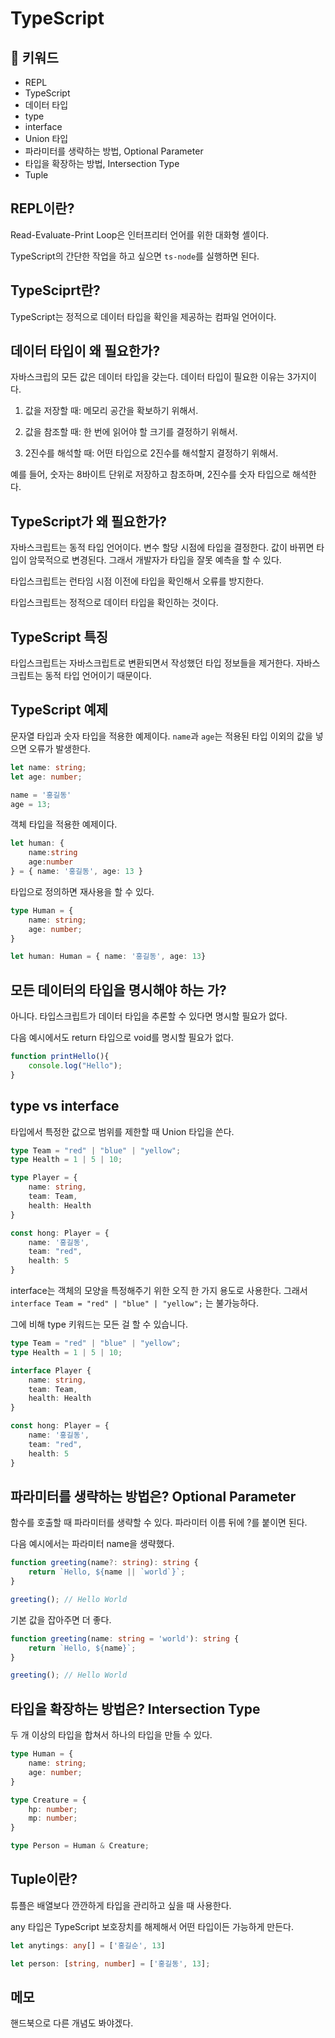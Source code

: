 # TypeScript

## :whale2: 키워드

* REPL
* TypeScript
* 데이터 타입
* type
* interface
* Union 타입
* 파라미터를 생략하는 방법, Optional Parameter
* 타입을 확장하는 방법, Intersection Type
* Tuple

## REPL이란?

Read-Evaluate-Print Loop은 인터프리터 언어를 위한 대화형 셸이다.

TypeScript의 간단한 작업을 하고 싶으면 `ts-node`를 실행하면 된다.

## TypeSciprt란?

TypeScript는 정적으로 데이터 타입을 확인을 제공하는 컴파일 언어이다.

## 데이터 타입이 왜 필요한가?

자바스크립의 모든 값은 데이터 타입을 갖는다. 데이터 타입이 필요한 이유는 3가지이다.

1. 값을 저장할 때: 메모리 공간을 확보하기 위해서.

2. 값을 참조할 때: 한 번에 읽어야 할 크기를 결정하기 위해서.

3. 2진수를 해석할 때: 어떤 타입으로 2진수를 해석할지 결정하기 위해서.

예를 들어, 숫자는 8바이트 단위로 저장하고 참조하며, 2진수를 숫자 타입으로 해석한다.

## TypeScript가 왜 필요한가?

자바스크립트는 동적 타입 언어이다. 변수 할당 시점에 타입을 결정한다. 값이 바뀌면 타입이 암묵적으로 변경된다. 그래서 개발자가 타입을 잘못 예측을 할 수 있다.

타입스크립트는 런타임 시점 이전에 타입을 확인해서 오류를 방지한다.

타입스크립트는 정적으로 데이터 타입을 확인하는 것이다.

## TypeScript 특징

타입스크립트는 자바스크립트로 변환되면서 작성했던 타입 정보들을 제거한다. 자바스크립트는 동적 타입 언어이기 때문이다.

## TypeScript 예제

문자열 타입과 숫자 타입을 적용한 예제이다. `name`과 `age`는 적용된 타입 이외의 값을 넣으면 오류가 발생한다.

```typescript
let name: string;
let age: number;

name = '홍길동'
age = 13;
```

객체 타입을 적용한 예제이다.

```typescript
let human: {
    name:string
    age:number    
} = { name: '홍길동', age: 13 }
```

타입으로 정의하면 재사용을 할 수 있다.

```typescript
type Human = {
    name: string;
    age: number;
}

let human: Human = { name: '홍길동', age: 13}
```

## 모든 데이터의 타입을 명시해야 하는 가?

아니다. 타입스크립트가 데이터 타입을 추론할 수 있다면 명시할 필요가 없다.

다음 예시에서도 return 타입으로 void를 명시할 필요가 없다.

```typescript
function printHello(){
    console.log("Hello");
}
```

## type vs interface

타입에서 특정한 값으로 범위를 제한할 때 Union 타입을 쓴다.

```typescript
type Team = "red" | "blue" | "yellow";
type Health = 1 | 5 | 10;

type Player = {
    name: string,
    team: Team,
    health: Health
}

const hong: Player = {
    name: '홍길동',
    team: "red",
    health: 5
}
```

interface는 객체의 모양을 특정해주기 위한 오직 한 가지 용도로 사용한다. 그래서 `interface Team = "red" | "blue" | "yellow";` 는 불가능하다.

그에 비해 type 키워드는 모든 걸 할 수 있습니다.

```typescript
type Team = "red" | "blue" | "yellow";
type Health = 1 | 5 | 10;

interface Player {
    name: string,
    team: Team,
    health: Health
}

const hong: Player = {
    name: '홍길동',
    team: "red",
    health: 5
}
```

## 파라미터를 생략하는 방법은? Optional Parameter

함수를 호출할 때 파라미터를 생략할 수 있다. 파라미터 이름 뒤에 ?를 붙이면 된다. 

다음 예시에서는 파라미터 name을 생략했다.

```typescript
function greeting(name?: string): string {
    return `Hello, ${name || `world`}`;
}

greeting(); // Hello World
```

기본 값을 잡아주면 더 좋다.

```typescript
function greeting(name: string = 'world'): string {
    return `Hello, ${name}`;
}

greeting(); // Hello World
```

## 타입을 확장하는 방법은? Intersection Type

두 개 이상의 타입을 합쳐서 하나의 타입을 만들 수 있다.

```typescript
type Human = {
    name: string;
    age: number;
}

type Creature = {
    hp: number;
    mp: number;
}

type Person = Human & Creature;
```

## Tuple이란?

튜플은 배열보다 깐깐하게 타입을 관리하고 싶을 때 사용한다.

any 타입은 TypeScript 보호장치를 해제해서 어떤 타입이든 가능하게 만든다.

```typescript
let anytings: any[] = ['홍길순', 13] 

let person: [string, number] = ['홍길동', 13]; 
```

## 메모

핸드북으로 다른 개념도 봐야겠다.

